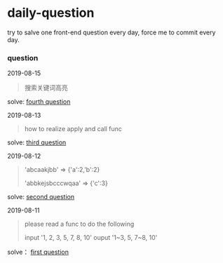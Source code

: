 # daily-question
try to salve one front-end question every day, force me to commit every day.

### question
2019-08-15
> 搜索关键词高亮

solve: [fourth question](https://github.com/Nomadcheng/daily-question/blob/master/2019-08-15.html)

2019-08-13
> how to realize apply and call func
> 

solve: [third question](https://github.com/Nomadcheng/daily-question/blob/master/2019-08-13.js)

2019-08-12

> 'abcaakjbb' => {'a':2,'b':2}
>
> 'abbkejsbcccwqaa' => {'c':3}

solve: [second question](https://github.com/Nomadcheng/daily-question/blob/master/2019-08-12.js)

2019-08-11

> please read a func to do the following
>
> input '1, 2, 3, 5, 7, 8, 10' ouput '1~3, 5, 7~8, 10'

solve： [first question](https://github.com/Nomadcheng/daily-question/blob/master/2019-08-11.js)
